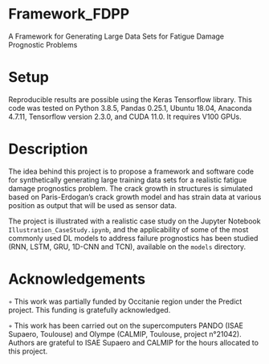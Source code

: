 # Framework_FDPP
A Framework for Generating Large Data Sets for Fatigue Damage Prognostic Problems

# Setup

Reproducible results are possible using the Keras Tensorflow library. This code was tested on Python 3.8.5, Pandas 0.25.1, Ubuntu 18.04, Anaconda 4.7.11, Tensorflow version 2.3.0, and CUDA 11.0. It requires V100 GPUs.

# Description

The idea behind this project is to propose a framework and software code for synthetically generating large training data sets for a realistic fatigue damage prognostics problem. The crack growth in structures is simulated based on Paris-Erdogan’s crack growth model and has strain data at various position as output that will be used as sensor data.

The project is illustrated with a realistic case study on the Jupyter Notebook ``Illustration_CaseStudy.ipynb``, and the applicability of some of the most commonly used DL models to address failure prognostics has been studied (RNN, LSTM, GRU, 1D-CNN and TCN), available on the ``models`` directory.


# Acknowledgements

◦ This work was partially funded by Occitanie region under the Predict project. This funding is gratefully acknowledged. 

◦ This work has been carried out on the supercomputers PANDO (ISAE Supaero, Toulouse) and Olympe (CALMIP, Toulouse, project n°21042). Authors are grateful to ISAE Supaero and CALMIP for the hours allocated to this project.
